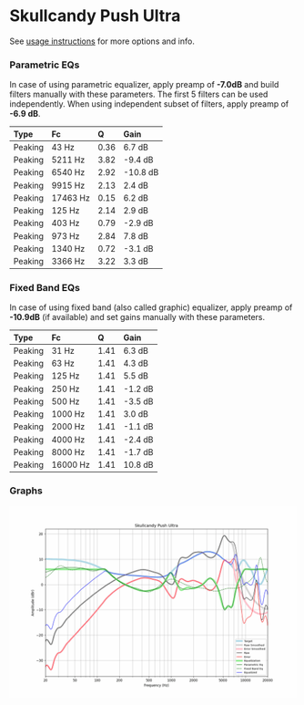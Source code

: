 # Skullcandy Push Ultra
See [usage instructions](https://github.com/jaakkopasanen/AutoEq#usage) for more options and info.

### Parametric EQs
In case of using parametric equalizer, apply preamp of **-7.0dB** and build filters manually
with these parameters. The first 5 filters can be used independently.
When using independent subset of filters, apply preamp of **-6.9 dB**.

| Type    | Fc       |    Q | Gain     |
|:--------|:---------|:-----|:---------|
| Peaking | 43 Hz    | 0.36 | 6.7 dB   |
| Peaking | 5211 Hz  | 3.82 | -9.4 dB  |
| Peaking | 6540 Hz  | 2.92 | -10.8 dB |
| Peaking | 9915 Hz  | 2.13 | 2.4 dB   |
| Peaking | 17463 Hz | 0.15 | 6.2 dB   |
| Peaking | 125 Hz   | 2.14 | 2.9 dB   |
| Peaking | 403 Hz   | 0.79 | -2.9 dB  |
| Peaking | 973 Hz   | 2.84 | 7.8 dB   |
| Peaking | 1340 Hz  | 0.72 | -3.1 dB  |
| Peaking | 3366 Hz  | 3.22 | 3.3 dB   |

### Fixed Band EQs
In case of using fixed band (also called graphic) equalizer, apply preamp of **-10.9dB**
(if available) and set gains manually with these parameters.

| Type    | Fc       |    Q | Gain    |
|:--------|:---------|:-----|:--------|
| Peaking | 31 Hz    | 1.41 | 6.3 dB  |
| Peaking | 63 Hz    | 1.41 | 4.3 dB  |
| Peaking | 125 Hz   | 1.41 | 5.5 dB  |
| Peaking | 250 Hz   | 1.41 | -1.2 dB |
| Peaking | 500 Hz   | 1.41 | -3.5 dB |
| Peaking | 1000 Hz  | 1.41 | 3.0 dB  |
| Peaking | 2000 Hz  | 1.41 | -1.1 dB |
| Peaking | 4000 Hz  | 1.41 | -2.4 dB |
| Peaking | 8000 Hz  | 1.41 | -1.7 dB |
| Peaking | 16000 Hz | 1.41 | 10.8 dB |

### Graphs
![](./Skullcandy%20Push%20Ultra.png)
